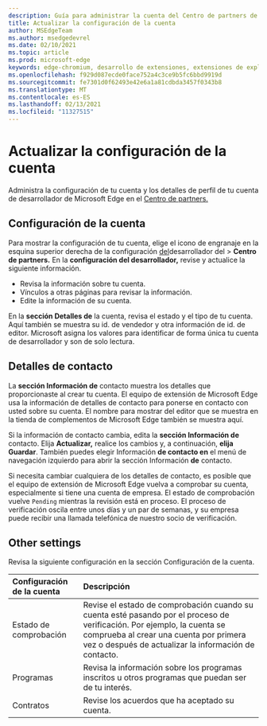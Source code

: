 ```yaml
---
description: Guía para administrar la cuenta del Centro de partners de Microsoft Edge
title: Actualizar la configuración de la cuenta
author: MSEdgeTeam
ms.author: msedgedevrel
ms.date: 02/10/2021
ms.topic: article
ms.prod: microsoft-edge
keywords: edge-chromium, desarrollo de extensiones, extensiones de explorador, complementos, centro de partners, desarrollador
ms.openlocfilehash: f929d087ecde0face752a4c3ce9b5fc6bbd9919d
ms.sourcegitcommit: fe7301d0f62493e42e6a1a81cdbda3457f0343b8
ms.translationtype: MT
ms.contentlocale: es-ES
ms.lasthandoff: 02/13/2021
ms.locfileid: "11327515"
---
```

# Actualizar la configuración de la cuenta  

Administra la configuración de tu cuenta y los detalles de perfil de tu cuenta de desarrollador de Microsoft Edge en el [Centro de partners.][MicrosoftPartnerCenter]  

## Configuración de la cuenta  

Para mostrar la configuración de tu cuenta, elige el icono de engranaje en la esquina superior derecha de la configuración [del][MicrosoftPartnerCenter]desarrollador del  >  **Centro de partners.**  En la **configuración del desarrollador,** revise y actualice la siguiente información.  

*   Revisa la información sobre tu cuenta.  
*   Vínculos a otras páginas para revisar la información.  
*   Edite la información de su cuenta.  
    
En la **sección Detalles de** la cuenta, revisa el estado y el tipo de tu cuenta.  Aquí también se muestra su id. de vendedor y otra información de id. de editor.  Microsoft asigna los valores para identificar de forma única tu cuenta de desarrollador y son de solo lectura.  

## Detalles de contacto  

La **sección Información de** contacto muestra los detalles que proporcionaste al crear tu cuenta.  El equipo de extensión de Microsoft Edge usa la información de detalles de contacto para ponerse en contacto con usted sobre su cuenta.  El nombre para mostrar del editor que se muestra en la tienda de complementos de Microsoft Edge también se muestra aquí.  
  
Si la información de contacto cambia, edita la **sección Información de** contacto.  Elija **Actualizar,** realice los cambios y, a continuación, **elija Guardar**.  También puedes elegir Información **de contacto en** el menú de navegación izquierdo para abrir la sección Información **de** contacto.  

Si necesita cambiar cualquiera de los detalles de contacto, es posible que el equipo de extensión de Microsoft Edge vuelva a comprobar su cuenta, especialmente si tiene una cuenta de empresa.  El estado de comprobación vuelve `Pending` mientras la revisión está en proceso.  El proceso de verificación oscila entre unos días y un par de semanas, y su empresa puede recibir una llamada telefónica de nuestro socio de verificación.  

## Other settings  

Revisa la siguiente configuración en la sección Configuración de la cuenta.  

| Configuración de la cuenta | Descripción |  
|:--- |:--- |  
| Estado de comprobación | Revise el estado de comprobación cuando su cuenta esté pasando por el proceso de verificación.  Por ejemplo, la cuenta se comprueba al crear una cuenta por primera vez o después de actualizar la información de contacto.  |  
| Programas | Revisa la información sobre los programas inscritos u otros programas que puedan ser de tu interés.  
| Contratos | Revise los acuerdos que ha aceptado su cuenta.  |  

<!-- links -->  

[MicrosoftPartnerCenter]: https://partner.microsoft.com/dashboard/microsoftedge/public/login?ref=dd "Centro de partners"  
